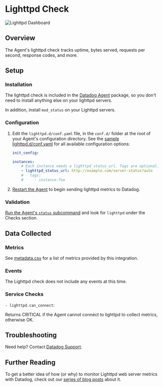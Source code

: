 # Lighttpd Check

![Lighttpd Dashboard][8]

## Overview

The Agent's lighttpd check tracks uptime, bytes served, requests per second, response codes, and more.

## Setup
### Installation

The lighttpd check is included in the [Datadog Agent][1] package, so you don't need to install anything else on your lighttpd servers.

In addition, install `mod_status` on your Lighttpd servers.

### Configuration

1. Edit the  `lighttpd.d/conf.yaml` file, in the `conf.d/` folder at the root of your Agent's configuration directory.
	See the [sample lighttpd.d/conf.yaml][2] for all available configuration options:

    ```yaml
	init_config:

	instances:
	    # Each instance needs a lighttpd_status_url. Tags are optional.
      	- lighttpd_status_url: http://example.com/server-status?auto
	    #   tags:
	    #     - instance:foo
    ```

2. [Restart the Agent][3] to begin sending lighttpd metrics to Datadog.

### Validation

[Run the Agent's `status` subcommand][4] and look for `lighttpd` under the Checks section.

## Data Collected
### Metrics

See [metadata.csv][5] for a list of metrics provided by this integration.

### Events
The Lighttpd check does not include any events at this time.

### Service Checks

`- lighttpd.can_connect`:

Returns CRITICAL if the Agent cannot connect to lighttpd to collect metrics, otherwise OK.

## Troubleshooting

Need help? Contact [Datadog Support][6].

## Further Reading
To get a better idea of how (or why) to monitor Lighttpd web server metrics with Datadog, check out our [series of blog posts][7] about it.


[1]: https://app.datadoghq.com/account/settings#agent
[2]: https://github.com/DataDog/integrations-core/blob/master/lighttpd/datadog_checks/lighttpd/data/conf.yaml.example
[3]: https://docs.datadoghq.com/agent/faq/agent-commands/#start-stop-restart-the-agent
[4]: https://docs.datadoghq.com/agent/faq/agent-commands/#agent-status-and-information
[5]: https://github.com/DataDog/integrations-core/blob/master/lighttpd/metadata.csv
[6]: http://docs.datadoghq.com/help/
[7]: https://www.datadoghq.com/blog/monitor-lighttpd-web-server-metrics/
[8]: http://raw.githubusercontent.com/DataDog/documentation/master/src/images/integrations/lighttpd/lighttpddashboard.png
